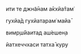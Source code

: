 ити те джн̃а̄нам а̄кхйа̄там̇

гухйа̄д гухйатарам̇ майа̄

вимр̣ш́йаитад аш́ешен̣а

йатхеччхаси татха̄ куру